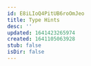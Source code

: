 ```yaml
---
id: E8iLIoQ4PitUB6roOmJeo
title: Type Hints
desc: ''
updated: 1641423265974
created: 1641105063928
stub: false
isDir: false
---
```


